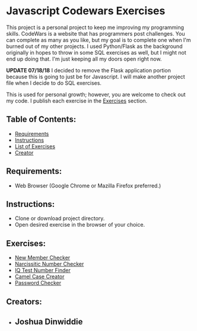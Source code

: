 # Javascript Codewars Exercises

This project is a personal project to keep me improving my programming skills.
CodeWars is a website that has programmers post challenges.  You can complete as many
as you like, but my goal is to complete one when I'm burned out of my other projects.  I used Python/Flask
as the background originally in hopes to throw in some SQL exercises as well, but
I might not end up doing that.  I'm just keeping all my doors open right now.

**UPDATE 07/18/18**
I decided to remove the Flask application portion because this is going to just be for Javascript.  I will make another project file when I decide to do SQL exercises.  

This is used for personal growth; however, you are welcome to check out my code.  I publish each exercise in the [Exercises](#exercises) section.

## Table of Contents:

* [Requirements](#requirements)
* [Instructions](#instructions)
* [List of Exercises](#exercises)
* [Creator](#creators)

## Requirements:
  * Web Browser (Google Chrome or Mazilla Firefox preferred.)


## Instructions:
  * Clone or download project directory.
  * Open desired exercise in the browser of your choice.

## Exercises:
  * [New Member Checker](https://github.com/jdinwiddie/CodeWars/blob/master/templates/newMember.html)
  * [Narcissitic Number Checker](https://github.com/jdinwiddie/CodeWars/blob/master/templates/narcissisticnumber.html)
  * [IQ Test Number Finder](https://github.com/jdinwiddie/CodeWars/blob/master/templates/iqtest.html)
  * [Camel Case Creator](https://github.com/jdinwiddie/CodeWars/blob/master/templates/camelcase.html)
  * [Password Checker](https://github.com/jdinwiddie/CodeWars/blob/master/templates/passwordchecker.html)

## Creators:

* Joshua Dinwiddie
    -
